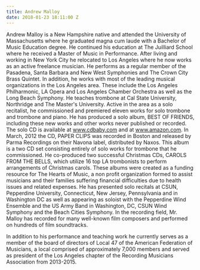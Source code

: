 ```yaml
---
title: Andrew Malloy
date: 2018-01-23 18:11:00 Z
---
```


Andrew Malloy is a New Hampshire native and attended the University of Massachusetts where he graduated magna cum laude with a Bachelor of Music Education degree. He continued his education at The Juilliard School where he received a Master of Music in Performance. After living and working in New York City he relocated to Los Angeles where he now works as an active freelance musician. He performs as a regular member of the Pasadena, Santa Barbara and New West Symphonies and The Crown City Brass Quintet. In addition, he works with most of the leading musical organizations in the Los Angeles area. These include the Los Angeles Philharmonic, LA Opera and Los Angeles Chamber Orchestra as well as the Long Beach Symphony. He teaches trombone at Cal State University, Northridge and The Master's University. Active in the area as a solo recitalist, he commissioned and premiered eleven works for solo trombone and trombone and piano. He has produced a solo album, BEST OF FRIENDS, including these new works and other works never published or recorded. The solo CD is available at www.cdbaby.com and at www.amazon.com. In March, 2012 the CD, PAPER CLIPS was recorded in Boston and released by Parma Recordings on their Navona label, distributed by Naxos. This album is a two CD set consisting entirely of solo works for trombone that he commissioned. He co-produced two successful Christmas CDs, CAROLS FROM THE BELLS, which utilize 16 top LA trombonists to perform arrangements of Christmas carols. These albums were created as a funding resource for The Hearts of Music, a non profit organization formed to assist musicians and their families suffering financial difficulties due to health issues and related expenses. He has presented solo recitals at CSUN, Pepperdine University, Connecticut, New Jersey, Pennsylvania and in Washington DC as well as appearing as soloist with the Pepperdine Wind Ensemble and the US Army Band in Washington, DC, CSUN Wind Symphony and the Beach Cities Symphony. In the recording field, Mr. Malloy has recorded for many well-known film composers and performed on hundreds of film soundtracks.

In addition to his performance and teaching work he currently serves as a member of the board of directors of Local 47 of the American Federation of Musicians, a local comprised of approximately 7,000 members and served as president of the Los Angeles chapter of the Recording Musicians Association from 2013-2015.